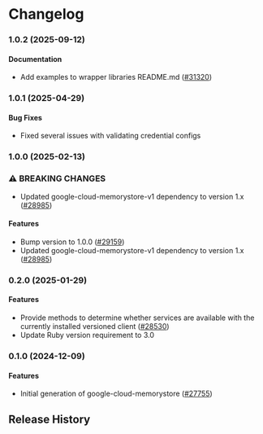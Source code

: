 # Changelog

### 1.0.2 (2025-09-12)

#### Documentation

* Add examples to wrapper libraries README.md ([#31320](https://github.com/googleapis/google-cloud-ruby/issues/31320)) 

### 1.0.1 (2025-04-29)

#### Bug Fixes

* Fixed several issues with validating credential configs 

### 1.0.0 (2025-02-13)

### ⚠ BREAKING CHANGES

* Updated google-cloud-memorystore-v1 dependency to version 1.x ([#28985](https://github.com/googleapis/google-cloud-ruby/issues/28985))

#### Features

* Bump version to 1.0.0 ([#29159](https://github.com/googleapis/google-cloud-ruby/issues/29159)) 
* Updated google-cloud-memorystore-v1 dependency to version 1.x ([#28985](https://github.com/googleapis/google-cloud-ruby/issues/28985)) 

### 0.2.0 (2025-01-29)

#### Features

* Provide methods to determine whether services are available with the currently installed versioned client ([#28530](https://github.com/googleapis/google-cloud-ruby/issues/28530)) 
* Update Ruby version requirement to 3.0 

### 0.1.0 (2024-12-09)

#### Features

* Initial generation of google-cloud-memorystore ([#27755](https://github.com/googleapis/google-cloud-ruby/issues/27755)) 

## Release History
